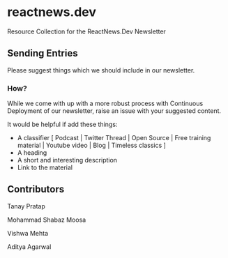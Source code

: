 # reactnews.dev
Resource Collection for the ReactNews.Dev Newsletter

## Sending Entries
Please suggest things which we should include in our newsletter. 

### How?
While we come with up with a more robust process with Continuous Deployment of our newsletter, raise an issue with your suggested content. 

It would be helpful if add these things:

* A classifier [ Podcast | Twitter Thread | Open Source | Free training material | Youtube video | Blog | Timeless classics ]
* A heading
* A short and interesting description
* Link to the material

## Contributors 
Tanay Pratap

Mohammad Shabaz Moosa

Vishwa Mehta

Aditya Agarwal
